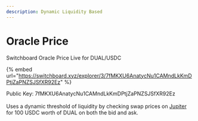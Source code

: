 ```yaml
---
description: Dynamic Liquidity Based
---
```


# Oracle Price

Switchboard Oracle Price Live for DUAL/USDC

{% embed url="https://switchboard.xyz/explorer/3/7fMKXU6AnatycNu1CAMndLkKmDPtjZaPNZSJSfXR92Ez" %}

Public Key: 7fMKXU6AnatycNu1CAMndLkKmDPtjZaPNZSJSfXR92Ez\
\
Uses a dynamic threshold of liquidity by checking swap prices on [Jupiter](https://v2.jup.ag/swap/USDC-DUAL) for 100 USDC worth of DUAL on both the bid and ask.
